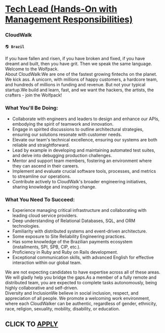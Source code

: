 # [Tech Lead (Hands-On with Management Responsibilities)](https://www.remotewlb.com/apply/tech-lead-hands-on-with-management-responsibilities)  
### CloudWalk  
#### `🌎 Brazil`  
If you have fallen and risen, if you have broken and fixed, if you have dreamt and built, then you have grit. Then we speak the same language. Welcome to the Wolfpack.  
About CloudWalk:We are one of the fastest growing fintechs on the planet. We kick ass. A unicorn, with millions of happy customers, a hardcore team, and hundreds of millions in funding and revenue. But not your typical startup.We build and learn, fast, and we want the hackers, the artists, the crafters - join the Wolfpack!  
  

### What You'll Be Doing:

  * Collaborate with engineers and leaders to design and enhance our APIs, embodying the spirit of teamwork and innovation.
  * Engage in spirited discussions to outline architectural strategies, ensuring our solutions resonate with customer needs.
  * Elevate our team's technical excellence, ensuring our systems are both reliable and straightforward.
  * Lead by example in developing and maintaining automated test suites, and delve into debugging production challenges.
  * Mentor and support team members, fostering an environment where they can ascend in their careers.
  * Implement and evaluate crucial software tools, processes, and metrics to streamline our operations.
  * Contribute actively to CloudWalk's broader engineering initiatives, sharing knowledge and inspiring change.

### What You Need To Succeed:

  * Experience managing critical infrastructure and collaborating with leading cloud service providers.
  * Deep understanding of Relational Databases, SQL, and ORM technologies.
  * Familiarity with distributed systems and event-driven architecture.
  * Some exposure to Site Reliability Engineering practices.
  * Has some knowledge of the Brazilian payments ecosystem (installments, SPI, SPB, CIP, etc.).
  * Proficiency in Ruby and Ruby on Rails development.
  * Exceptional communication skills, with advanced English for effective interaction within our global team.
  

We are not expecting candidates to have expertise across all of these areas. We will gladly help you bridge the gaps.As a member of a fully remote and distributed team, you are expected to complete tasks autonomously, being highly collaborative and self-driven.  
Diversity and InclusionWe believe in social inclusion, respect, and appreciation of all people. We promote a welcoming work environment, where each CloudWalker can be authentic, regardless of gender, ethnicity, race, religion, sexuality, mobility, disability, or education.  
## CLICK TO [APPLY](https://www.remotewlb.com/apply/tech-lead-hands-on-with-management-responsibilities)

